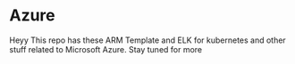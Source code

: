 # Azure
Heyy 
This repo has these ARM Template and ELK for kubernetes and other stuff related to  Microsoft Azure. Stay tuned for more 
